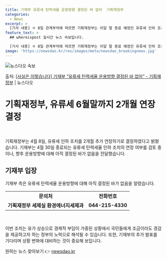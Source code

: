 ```yaml
---
title: 기재부 유류세 탄력세율 운용방향 결정된 바 없어  기획재정부
categories:
  - News
excerpt: >
  [기사 내용] ㅇ 8일 관계부처에 따르면 기획재정부는 이달 말 종료 예정인 유류세 인하 조치를 2개월 추가 …
feature_text: >
  ## whereispost 실시간 뉴스 속보입니다.

  [기사 내용] ㅇ 8일 관계부처에 따르면 기획재정부는 이달 말 종료 예정인 유류세 인하 조치를 2개월 추가 …
image: 'https://newsdao.kr/res/images/meta/newsdao_breakingnews.jpg'
---
```


![뉴스다오 속보](https://newsdao.kr/res/images/meta/newsdao_breakingnews.jpg)

<p>출처: <a href="https://newsdao.kr/3564" rel="dofollow">[사실은 이렇습니다] 기재부 “유류세 탄력세율 운용방향 결정된 바 없어” - 기획재정부</a> | 뉴스다오</p>

<h1>기획재정부, 유류세 6월말까지 2개월 연장 결정</h1>
<p data-ke-size="size16">&nbsp;</p>
기획재정부는 4월 8일, 유류세 인하 조치를 2개월 추가 연장하기로 결정하였다고 밝혔습니다. 기재부는 4월 30일 종료되는 유류세 탄력세율 인하 조치의 연장 여부를 검토 중이나, 향후 운용방향에 대해 아직 결정된 바가 없음을 전달했습니다.

<h2 data-ke-size="size26">기재부 입장</h2>
<p data-ke-size="size16">기재부 측은 유류세 탄력세율 운용방향에 대해 아직 결정된 바가 없음을 알렸습니다.</p>

<table>
	<tbody>
		<tr>
			<td style="text-align: center; height: 17px;"><b>문의처</b></td>
			<td style="text-align: center; height: 17px;"><b>전화번호</b></td>
		</tr>
		<tr>
			<td style="text-align: center; height: 17px;"><b>기획재정부 세제실 환경에너지세제과</b></td>
			<td style="text-align: center; height: 17px;"><b>044-215-4330</b></td>
		</tr>
	</tbody>
</table>

<p data-ke-size="size16">&nbsp;</p>
이번 조치는 유가 상승으로 경제적 부담이 가중된 상황에서 국민들에게 조금이라도 경감을 제공하고자 하는 정부의 노력으로 해석될 수 있습니다. 또한, 기재부의 추가 발표를 기다리며 상황 변화에 대비하는 것이 중요해 보입니다. 

원하는 뉴스 찾아보기 👉 <a href="https://newsdao.kr" rel="dofollow">newsdao.kr</a>


